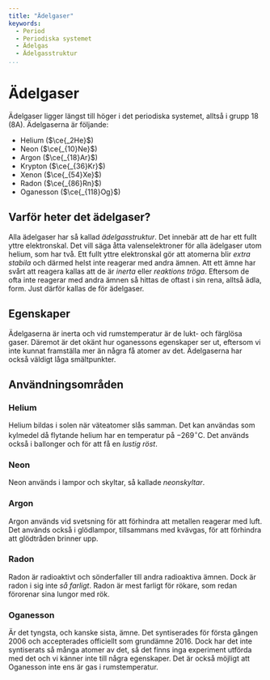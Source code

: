 ```yaml
---
title: "Ädelgaser"
keywords:
  - Period
  - Periodiska systemet
  - Ädelgas
  - Ädelgasstruktur
...
```


# Ädelgaser
Ädelgaser ligger längst till höger i det periodiska systemet, alltså i grupp 18 (8A). Ädelgaserna är följande:
* Helium ($\ce{_2He}$)
* Neon ($\ce{_{10}Ne}$)
* Argon ($\ce{_{18}Ar}$)
* Krypton ($\ce{_{36}Kr}$)
* Xenon ($\ce{_{54}Xe}$)
* Radon ($\ce{_{86}Rn}$)
* Oganesson ($\ce{_{118}Og}$)

## Varför heter det ädelgaser?
Alla ädelgaser har så kallad _ädelgasstruktur_. Det innebär att de har ett fullt yttre elektronskal. Det vill säga åtta valenselektroner för alla ädelgaser utom helium, som har två. Ett fullt yttre elektronskal gör att atomerna blir _extra stabila_ och därmed helst inte reagerar med andra ämnen. Att ett ämne har svårt att reagera kallas att de är _inerta_ eller _reaktions tröga_. Eftersom de ofta inte reagerar med andra ämnen så hittas de oftast i sin rena, alltså ädla, form. Just därför kallas de för ädelgaser. 

## Egenskaper
Ädelgaserna är inerta och vid rumstemperatur är de lukt- och färglösa gaser. Däremot är det okänt hur oganessons egenskaper ser ut, eftersom vi inte kunnat framställa mer än några få atomer av det. Ädelgaserna har också väldigt låga smältpunkter. 

## Användningsområden
### Helium
Helium bildas i solen när väteatomer slås samman. Det kan användas som kylmedel då flytande helium har en temperatur på $-269 ^\circ \text{C}$. Det används också i ballonger och för att få en _lustig röst_.

### Neon
Neon används i lampor och skyltar, så kallade _neonskyltar_.

### Argon
Argon används vid svetsning för att förhindra att metallen reagerar med luft. Det används också i glödlampor, tillsammans med kvävgas, för att förhindra att glödtråden brinner upp.

### Radon
Radon är radioaktivt och sönderfaller till andra radioaktiva ämnen. Dock är radon i sig inte _så farligt_. Radon är mest farligt för rökare, som redan förorenar sina lungor med rök.

### Oganesson
Är det tyngsta, och kanske sista, ämne. Det syntiserades för första gången 2006 och accepterades officiellt som grundämne 2016. Dock har det inte syntiserats så många atomer av det, så det finns inga experiment utförda med det och vi känner inte till några egenskaper. Det är också möjligt att Oganesson inte ens är gas i rumstemperatur. 